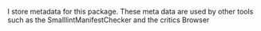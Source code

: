 I store metadata for this package. These meta data are used by other tools such as the SmalllintManifestChecker and the critics Browser

